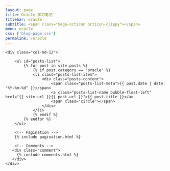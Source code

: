 ```yaml
---
layout: page
title: Oracle 学习笔记
titlebar: oracle
subtitle: <span class="mega-octicon octicon-clippy"></span>
menu: oracle
css: ['blog-page.css']
permalink: /oracle
---
```


<div class="row">

    <div class="col-md-12">

        <ul id="posts-list">
            {% for post in site.posts %}
                {% if post.category == 'oracle' %}
                <li class="posts-list-item">
                    <div class="posts-content">
                        <span class="posts-list-meta">{{ post.date | date: "%Y-%m-%d" }}</span>
                        <a class="posts-list-name bubble-float-left" href="{{ site.url }}{{ post.url }}">{{ post.title }}</a>
                        <span class='circle'></span>
                    </div>
                </li>
                {% endif %}
            {% endfor %}
        </ul> 

        <!-- Pagination -->
        {% include pagination.html %}

        <!-- Comments -->
       <div class="comment">
         {% include comments.html %}
       </div>
    </div>

</div>
<script>
    $(document).ready(function(){

        // Enable bootstrap tooltip
        $("body").tooltip({ selector: '[data-toggle=tooltip]' });

    });
</script>